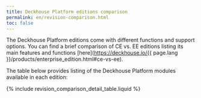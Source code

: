 ```yaml
---
title: Deckhouse Platform editions comparison
permalink: en/revision-comparison.html
toc: false
---
```


The Deckhouse Platform editions come with different functions and support options. You can find a brief comparison of CE vs. EE editions listing its main features and functions [here](https://deckhouse.io/{{ page.lang }}/products/enterprise_edition.html#ce-vs-ee).

The table below provides listing of the Deckhouse Platform modules available in each edition:

{% include revision_comparison_detail_table.liquid %}
